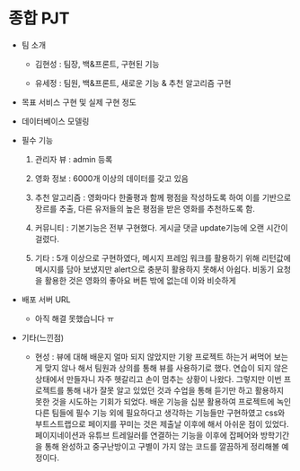 # 종합 PJT

* 팀 소개
  * 김현성 : 팀장, 백&프론트, 구현된 기능 
  
  * 유세정 : 팀원, 백&프론트, 새로운 기능 & 추천 알고리즘 구현
  
    
  
* 목표 서비스 구현 및 실제 구현 정도





* 데이터베이스 모델링





* 필수 기능

  1. 관리자 뷰 : admin 등록

  2. 영화 정보 : 6000개 이상의 데이터를 갖고 있음

  3. 추천 알고리즘 : 영화마다 한줄평과 함께 평점을 작성하도록 하여 이를 기반으로 장르를 추출, 다른 유저들의 높은 평점을 받은 영화를 추천하도록 함.
  4. 커뮤니티 : 기본기능은 전부 구현했다. 게시글 댓글 update기능에 오랜 시간이 걸렸다.
  5. 기타 : 5개 이상으로 구현하였다, 메시지 프레임 워크를 활용하기 위해 리턴값에 메시지를 담아 보냈지만 alert으로 충분히 활용하지 못해서 아쉽다. 비동기 요청을 활용한 것은 영화의 좋아요 버튼 밖에 없는데 이와 비슷하게 





* 배포 서버 URL
  * 아직 해결 못했습니다 ㅠ





* 기타(느낀점)
  * 현성 : 뷰에 대해 배운지 얼마 되지 않았지만 기왕 프로젝트 하는거 써먹어 보는게 맞지 않나 해서 팀원과 상의를 통해 뷰를 사용하기로 했다. 연습이 되지 않은 상태에서 만들자니 자주 헷갈리고 손이 멈추는 상황이 나왔다. 그렇지만 이번 프로젝트를 통해 내가 잘못 알고 있었던 것과 수업을 통해 듣기만 하고 활용하지 못한 것을 시도하는 기회가 되었다. 배운 기능을 십분 활용하여 프로젝트에 녹인 다른 팀들에 필수 기능 외에 필요하다고 생각하는 기능들만 구현하였고 css와 부트스트랩으로 페이지를 꾸미는 것은 제출날 이후에 해서 아쉬운 점이 있었다. 페이지네이션과 유튜브 트레일러를 연결하는 기능을 이후에 잡페어와 방학기간을 통해 완성하고 중구난방이고 구별이 가지 않는 코드를 깔끔하게 정리해볼 예정이다.

